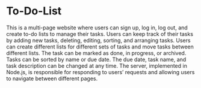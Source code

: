 # To-Do-List
This is a multi-page website where users can sign up, log in, log out, and create to-do lists to manage their tasks.
Users can keep track of their tasks by adding new tasks, deleting, editing, sorting, and arranging tasks.
Users can create different lists for different sets of tasks and move tasks between different lists. The task can be marked as done, in progress, or archived. Tasks can be sorted by name or due date. The due date, task name, and task description can be changed at any time.
The server, implemented in Node.js, is responsible for responding to users’ requests and allowing users to navigate between different pages.

